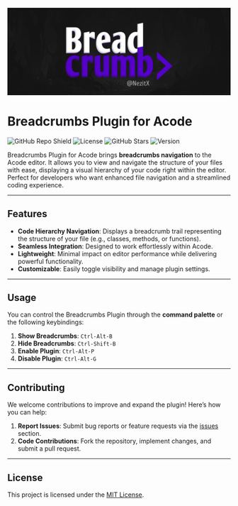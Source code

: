 ![Banner](https://raw.githubusercontent.com/NezitX/acode-breadcrumbs/refs/heads/main/assets/banner.png)

# Breadcrumbs Plugin for Acode  

![GitHub Repo Shield](https://img.shields.io/github/repo-size/NezitX/acode-breadcrumbs?color=%235501C9&label=Size&style=for-the-badge)
![License](https://img.shields.io/github/license/NezitX/acode-breadcrumbs?color=%235501C9&style=for-the-badge)
![GitHub Stars](https://img.shields.io/github/stars/NezitX/acode-breadcrumbs?color=%235501C9&style=for-the-badge)
![Version](https://img.shields.io/github/v/release/NezitX/acode-breadcrumbs?color=%235501C9&style=for-the-badge)

Breadcrumbs Plugin for Acode brings **breadcrumbs navigation** to the Acode editor. It allows you to view and navigate the structure of your files with ease, displaying a visual hierarchy of your code right within the editor. Perfect for developers who want enhanced file navigation and a streamlined coding experience.

---

## Features  

- **Code Hierarchy Navigation**: Displays a breadcrumb trail representing the structure of your file (e.g., classes, methods, or functions).  
- **Seamless Integration**: Designed to work effortlessly within Acode.  
- **Lightweight**: Minimal impact on editor performance while delivering powerful functionality.  
- **Customizable**: Easily toggle visibility and manage plugin settings.  

---

## Usage  

You can control the Breadcrumbs Plugin through the **command palette** or the following keybindings:  

1. **Show Breadcrumbs**: `Ctrl-Alt-B`  
2. **Hide Breadcrumbs**: `Ctrl-Shift-B`  
3. **Enable Plugin**: `Ctrl-Alt-P`  
4. **Disable Plugin**: `Ctrl-Alt-G`  

---

## Contributing  

We welcome contributions to improve and expand the plugin! Here’s how you can help:  

1. **Report Issues**: Submit bug reports or feature requests via the [issues](https://github.com/NezitX/acode-breadcrumbs/issues) section.  
2. **Code Contributions**: Fork the repository, implement changes, and submit a pull request.  

---

## License  

This project is licensed under the [MIT License](LICENSE).  